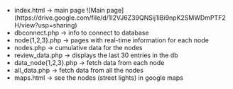 <ul>
  <li>
    index.html -> main page
    ![Main page](https://drive.google.com/file/d/1I2VJ6Z39QNSij1iBi9npK2SMWDmPTF2H/view?usp=sharing)
  </li>
  <li>dbconnect.php -> info to connect to database</li>
  <li>node{1,2,3}.php -> pages with real-time information for each node</li>
  <li>nodes.php -> cumulative data for the nodes</li>
  <li>review_data.php -> displays the last 30 entries in the db</li>
  <li>data_node{1,2,3}.php -> fetch data from each node</li>
  <li>all_data.php -> fetch data from all the nodes</li>
  <li>maps.html -> see the nodes (street lights) in google maps</li>
</ul>
